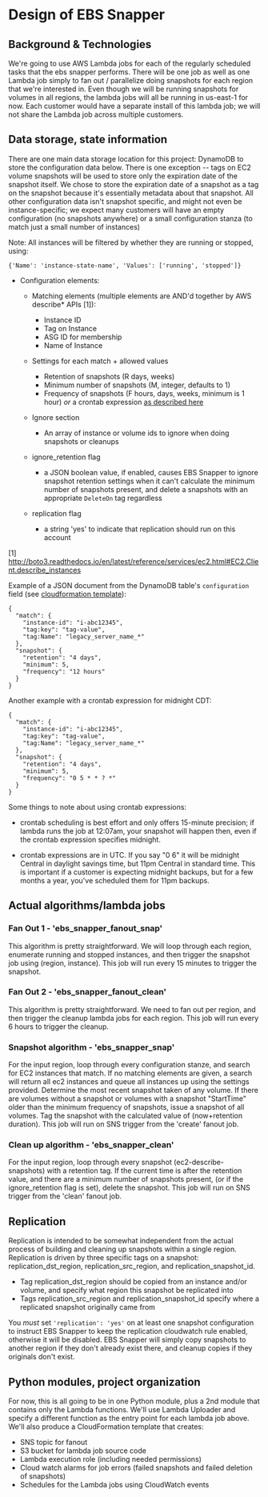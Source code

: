 # Design of EBS Snapper

## Background & Technologies

We're going to use AWS Lambda jobs for each of the regularly scheduled tasks that the ebs snapper performs. There will be one job as well as one Lambda job simply to fan out / parallelize doing snapshots for each region that we're interested in. Even though we will be running snapshots for volumes in all regions, the lambda jobs will all be running in us-east-1 for now. Each customer would have a separate install of this lambda job; we will not share the Lambda job across multiple customers.

## Data storage, state information

There are one main data storage location for this project: DynamoDB to store the configuration data below. There is one exception -- tags on EC2 volume snapshots will be used to store only the expiration date of the snapshot itself. We chose to store the expiration date of a snapshot as a tag on the snapshot because it's essentially metadata about that snapshot. All other configuration data isn't snapshot specific, and might not even be instance-specific; we expect many customers will have an empty configuration (no snapshots anywhere) or a small configuration stanza (to match just a small number of instances)

Note: All instances will be filtered by whether they are running or stopped, using:
```
{'Name': 'instance-state-name', 'Values': ['running', 'stopped']}
```

- Configuration elements:

  - Matching elements (multiple elements are AND'd together by AWS describe* APIs [1]):
    - Instance ID
    - Tag on Instance
    - ASG ID for membership
    - Name of Instance

  - Settings for each match + allowed values
    - Retention of snapshots (R days, weeks)
    - Minimum number of snapshots (M, integer, defaults to 1)
    - Frequency of snapshots (F hours, days, weeks, minimum is 1 hour) *or* a
    crontab expression [as described here](https://github.com/josiahcarlson/parse-crontab#description)

  - Ignore section
    - An array of instance or volume ids to ignore when doing snapshots or cleanups

  - ignore_retention flag
    - a JSON boolean value, if enabled, causes EBS Snapper to ignore snapshot retention settings when it can't calculate the minimum number of snapshots present, and delete a snapshots with an appropriate `DeleteOn` tag regardless

  - replication flag
    - a string 'yes' to indicate that replication should run on this account

[1] http://boto3.readthedocs.io/en/latest/reference/services/ec2.html#EC2.Client.describe_instances

Example of a JSON document from the DynamoDB table's `configuration` field (see [cloudformation template](cloudformation.json)):
```
{
  "match": {
    "instance-id": "i-abc12345",
    "tag:key": "tag-value",
    "tag:Name": "legacy_server_name_*"
  },
  "snapshot": {
    "retention": "4 days",
    "minimum": 5,
    "frequency": "12 hours"
  }
}
```

Another example with a crontab expression for midnight CDT:
```
{
  "match": {
    "instance-id": "i-abc12345",
    "tag:key": "tag-value",
    "tag:Name": "legacy_server_name_*"
  },
  "snapshot": {
    "retention": "4 days",
    "minimum": 5,
    "frequency": "0 5 * * ? *"
  }
}
```

Some things to note about using crontab expressions:

- crontab scheduling is best effort and only offers 15-minute
precision; if lambda runs the job at 12:07am, your snapshot will happen then,
even if the crontab expression specifies midnight.

- crontab expressions are in UTC. If you say "0 6" it will be midnight Central
in daylight savings time, but 11pm Central in standard time. This is important
if a customer is expecting midnight backups, but for a few months a year, you've
scheduled them for 11pm backups.

## Actual algorithms/lambda jobs

### Fan Out 1 - 'ebs_snapper_fanout_snap'

This algorithm is pretty straightforward. We will loop through each region, enumerate running and stopped instances, and then trigger the snapshot job using (region, instance). This job will run every 15 minutes to trigger the snapshot.

### Fan Out 2 - 'ebs_snapper_fanout_clean'

This algorithm is pretty straightforward. We need to fan out per region, and then trigger the cleanup lambda jobs for each region. This job will run every 6 hours to trigger the cleanup.

### Snapshot algorithm - 'ebs_snapper_snap'

For the input region, loop through every configuration stanze, and search for EC2 instances that match. If no matching elements are given, a search will return all ec2 instances and queue all instances up using the settings provided. Determine the most recent snapshot taken of any volume. If there are volumes without a snapshot or volumes with a snapshot "StartTime" older than the minimum frequency of snapshots, issue a snapshot of all volumes. Tag the snapshot with the calculated value of (now+retention duration). This job will run on SNS trigger from the 'create' fanout job.

### Clean up algorithm - 'ebs_snapper_clean'

For the input region, loop through every snapshot (ec2-describe-snapshots) with a retention tag. If the current time is after the retention value, and there are a minimum number of snapshots present, (or if the ignore_retention flag is set), delete the snapshot. This job will run on SNS trigger from the 'clean' fanout job.

## Replication

Replication is intended to be somewhat independent from the actual process of building and cleaning up snapshots within a single region. Replication is driven by three specific tags on a snapshot: replication_dst_region, replication_src_region, and replication_snapshot_id.

 - Tag replication_dst_region should be copied from an instance and/or volume, and specify what region this snapshot be replicated into
 - Tags replication_src_region and replication_snapshot_id specify where a replicated snapshot originally came from

You *must* set `'replication': 'yes'` on at least one snapshot configuration to instruct EBS Snapper to keep the replication cloudwatch rule enabled, otherwise it will be disabled. EBS Snapper will simply copy snapshots to another region if they don't already exist there, and cleanup copies if they originals don't exist.


## Python modules, project organization

For now, this is all going to be in one Python module, plus a 2nd module that contains only the Lambda functions. We'll use Lambda Uploader and specify a different function as the entry point for each lambda job above. We'll also produce a CloudFormation template that creates:
  - SNS topic for fanout
  - S3 bucket for lambda job source code
  - Lambda execution role (including needed permissions)
  - Cloud watch alarms for job errors (failed snapshots and failed deletion of snapshots)
  - Schedules for the Lambda jobs using CloudWatch events
